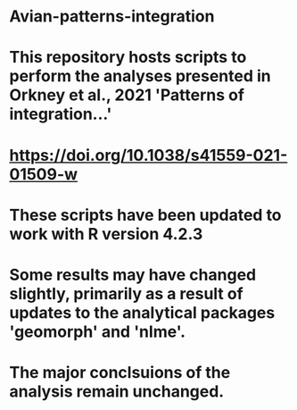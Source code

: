 # Avian-patterns-integration

# This repository hosts scripts to perform the analyses presented in Orkney et al., 2021 'Patterns of integration...'
# https://doi.org/10.1038/s41559-021-01509-w

# These scripts have been updated to work with R version 4.2.3 
# Some results may have changed slightly, primarily as a result of updates to the analytical packages 'geomorph' and 'nlme'. 
# The major conclsuions of the analysis remain unchanged. 
